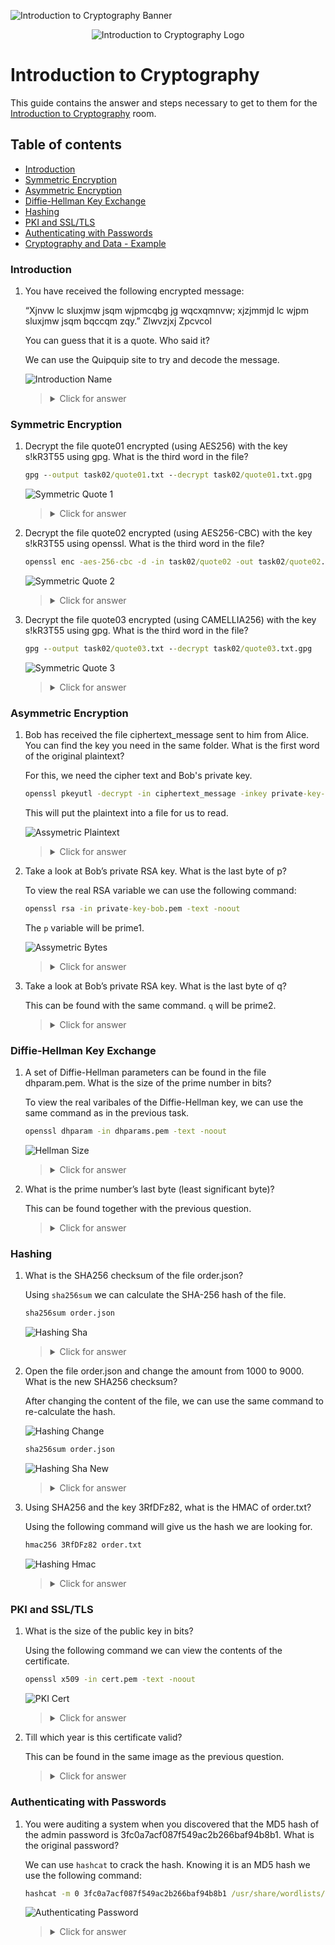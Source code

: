 ![Introduction to Cryptography Banner](https://github.com/Kevinovitz/TryHackMe_Writeups/blob/main/cryptographyintro/Introduction_Cryptography_Banner.png)

<p align="center">
   <img src="https://github.com/Kevinovitz/TryHackMe_Writeups/blob/main/cryptographyintro/Introduction_Cryptography_Cover.png" alt="Introduction to Cryptography Logo">
</p>

# Introduction to Cryptography

This guide contains the answer and steps necessary to get to them for the [Introduction to Cryptography](https://tryhackme.com/room/cryptographyintro) room.

## Table of contents

- [Introduction](#introduction)
- [Symmetric Encryption](#symmetric-encryption)
- [Asymmetric Encryption](#asymmetric-encryption)
- [Diffie-Hellman Key Exchange](#diffie-hellman-key-exchange)
- [Hashing](#hashing)
- [PKI and SSL/TLS](#pki-and-ssl/tls)
- [Authenticating with Passwords](#authenticating-with-passwords)
- [Cryptography and Data - Example](#cryptography-and-data---example)

### Introduction

1. You have received the following encrypted message:

   “Xjnvw lc sluxjmw jsqm wjpmcqbg jg wqcxqmnvw; xjzjmmjd lc wjpm sluxjmw jsqm bqccqm zqy.” Zlwvzjxj Zpcvcol

   You can guess that it is a quote. Who said it?

   We can use the Quipquip site to try and decode the message.

   ![Introduction Name](https://github.com/Kevinovitz/TryHackMe_Writeups/blob/main/cryptographyintro/Introduction_Cryptography_Introduction_Name.png)

   ><details><summary>Click for answer</summary>Miyamoto Musashi</details>
   
### Symmetric Encryption

1. Decrypt the file quote01 encrypted (using AES256) with the key s!kR3T55 using gpg. What is the third word in the file?

   ```cmd
   gpg --output task02/quote01.txt --decrypt task02/quote01.txt.gpg
   ```

   ![Symmetric Quote 1](https://github.com/Kevinovitz/TryHackMe_Writeups/blob/main/cryptographyintro/Introduction_Cryptography_Symmetric_Quote_1.png)

   ><details><summary>Click for answer</summary>waste</details>

1. Decrypt the file quote02 encrypted (using AES256-CBC) with the key s!kR3T55 using openssl. What is the third word in the file?

   ```cmd
   openssl enc -aes-256-cbc -d -in task02/quote02 -out task02/quote02.txt
   ```

   ![Symmetric Quote 2](https://github.com/Kevinovitz/TryHackMe_Writeups/blob/main/cryptographyintro/Introduction_Cryptography_Symmetric_Quote_2.png)

   ><details><summary>Click for answer</summary>science</details>

3. Decrypt the file quote03 encrypted (using CAMELLIA256) with the key s!kR3T55 using gpg. What is the third word in the file?

   ```cmd
   gpg --output task02/quote03.txt --decrypt task02/quote03.txt.gpg
   ```

   ![Symmetric Quote 3](https://github.com/Kevinovitz/TryHackMe_Writeups/blob/main/cryptographyintro/Introduction_Cryptography_Symmetric_Quote_3.png)

   ><details><summary>Click for answer</summary>understand</details>

### Asymmetric Encryption

1. Bob has received the file ciphertext_message sent to him from Alice. You can find the key you need in the same folder. What is the first word of the original plaintext?

   For this, we need the cipher text and Bob's private key.

   ```cmd
   openssl pkeyutl -decrypt -in ciphertext_message -inkey private-key-bob.pem -out plaintext.txt
   ```

   This will put the plaintext into a file for us to read.

   ![Assymetric Plaintext](https://github.com/Kevinovitz/TryHackMe_Writeups/blob/main/cryptographyintro/Introduction_Cryptography_Assymetric_Plaintext.png)

   ><details><summary>Click for answer</summary>Perception</details>

2. Take a look at Bob’s private RSA key. What is the last byte of p?

   To view the real RSA variable we can use the following command:

   ```cmd
   openssl rsa -in private-key-bob.pem -text -noout
   ```

   The `p` variable will be prime1.

   ![Assymetric Bytes](https://github.com/Kevinovitz/TryHackMe_Writeups/blob/main/cryptographyintro/Introduction_Cryptography_Assymetric_Bytes.png)

   ><details><summary>Click for answer</summary>e7</details>

3. Take a look at Bob’s private RSA key. What is the last byte of q?

   This can be found with the same command. `q` will be prime2.

   ><details><summary>Click for answer</summary>27</details>

### Diffie-Hellman Key Exchange

1. A set of Diffie-Hellman parameters can be found in the file dhparam.pem. What is the size of the prime number in bits?

   To view the real varibales of the Diffie-Hellman key, we can use the same command as in the previous task.

   ```cmd
   openssl dhparam -in dhparams.pem -text -noout
   ```

   ![Hellman Size](https://github.com/Kevinovitz/TryHackMe_Writeups/blob/main/cryptographyintro/Introduction_Cryptography_Hellman_Size.png)

   ><details><summary>Click for answer</summary>4096</details>

3. What is the prime number’s last byte (least significant byte)?

   This can be found together with the previous question.

   ><details><summary>Click for answer</summary>4f</details>

### Hashing

1. What is the SHA256 checksum of the file order.json?

   Using `sha256sum` we can calculate the SHA-256 hash of the file.

   ```cmd
   sha256sum order.json
   ```

   ![Hashing Sha](https://github.com/Kevinovitz/TryHackMe_Writeups/blob/main/cryptographyintro/Introduction_Cryptography_Hashing_Sha.png)

   ><details><summary>Click for answer</summary>2c34b68669427d15f76a1c06ab941e3e6038dacdfb9209455c87519a3ef2c660</details>

1. Open the file order.json and change the amount from 1000 to 9000. What is the new SHA256 checksum?

   After changing the content of the file, we can use the same command to re-calculate the hash.

   ![Hashing Change](https://github.com/Kevinovitz/TryHackMe_Writeups/blob/main/cryptographyintro/Introduction_Cryptography_Hashing_Change.png)
   
   ```cmd
   sha256sum order.json
   ```

   ![Hashing Sha New](https://github.com/Kevinovitz/TryHackMe_Writeups/blob/main/cryptographyintro/Introduction_Cryptography_Hashing_Sha_New.png)
   
   ><details><summary>Click for answer</summary>11faeec5edc2a2bad82ab116bbe4df0f4bc6edd96adac7150bb4e6364a238466</details>

3. Using SHA256 and the key 3RfDFz82, what is the HMAC of order.txt?

   Using the following command will give us the hash we are looking for.

   ```cmd
   hmac256 3RfDFz82 order.txt
   ```

   ![Hashing Hmac](https://github.com/Kevinovitz/TryHackMe_Writeups/blob/main/cryptographyintro/Introduction_Cryptography_Hashing_Hmac.png)

   ><details><summary>Click for answer</summary>c7e4de386a09ef970300243a70a444ee2a4ca62413aeaeb7097d43d2c5fac89f</details>

### PKI and SSL/TLS

1. What is the size of the public key in bits?

   Using the following command we can view the contents of the certificate.

   ```cmd
   openssl x509 -in cert.pem -text -noout
   ```

   ![PKI Cert](https://github.com/Kevinovitz/TryHackMe_Writeups/blob/main/cryptographyintro/Introduction_Cryptography_PKI_Cert.png)

   ><details><summary>Click for answer</summary>4096</details>

1. Till which year is this certificate valid?

   This can be found in the same image as the previous question.

   ><details><summary>Click for answer</summary>2039</details>

### Authenticating with Passwords

1. You were auditing a system when you discovered that the MD5 hash of the admin password is 3fc0a7acf087f549ac2b266baf94b8b1. What is the original password?

   We can use `hashcat` to crack the hash. Knowing it is an MD5 hash we use the following command:

   ```cmd
   hashcat -m 0 3fc0a7acf087f549ac2b266baf94b8b1 /usr/share/wordlists/rockyou.txt
   ```

   ![Authenticating Password](https://github.com/Kevinovitz/TryHackMe_Writeups/blob/main/cryptographyintro/Introduction_Cryptography_Authenticating_Password.png)

   ><details><summary>Click for answer</summary>qwerty123</details>
